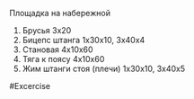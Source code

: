 Площадка на набережной
1. Брусья 3x20
2. Бицепс штанга 1x30x10, 3x40x4
3. Становая 4x10x60
4. Тяга к поясу 4x10x60
5. Жим штанги стоя (плечи) 1x30x10, 3x40x5

#Excercise